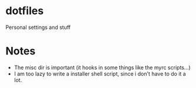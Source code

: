 dotfiles
========

Personal settings and stuff

Notes
=====

 * The misc dir is important (it hooks in some things like the myrc scripts...)
 * I am too lazy to write a installer shell script, since i don't have to do it a lot.

